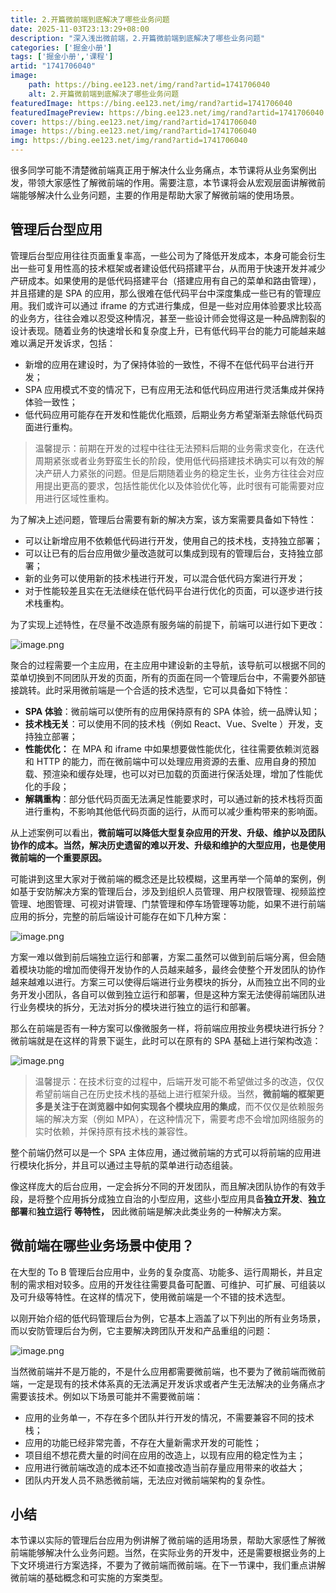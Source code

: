 ```yaml
---
title: 2.开篇微前端到底解决了哪些业务问题
date: 2025-11-03T23:13:29+08:00
description: "深入浅出微前端，2.开篇微前端到底解决了哪些业务问题"
categories: ['掘金小册']
tags: ['掘金小册','课程']
artid: "1741706040"
image:
    path: https://bing.ee123.net/img/rand?artid=1741706040
    alt: 2.开篇微前端到底解决了哪些业务问题
featuredImage: https://bing.ee123.net/img/rand?artid=1741706040
featuredImagePreview: https://bing.ee123.net/img/rand?artid=1741706040
cover: https://bing.ee123.net/img/rand?artid=1741706040
image: https://bing.ee123.net/img/rand?artid=1741706040
img: https://bing.ee123.net/img/rand?artid=1741706040
---
```


很多同学可能不清楚微前端真正用于解决什么业务痛点，本节课将从业务案例出发，带领大家感性了解微前端的作用。需要注意，本节课将会从宏观层面讲解微前端能够解决什么业务问题，主要的作用是帮助大家了解微前端的使用场景。

## 管理后台型应用

管理后台型应用往往页面重复率高，一些公司为了降低开发成本，本身可能会衍生出一些可复用性高的技术框架或者建设低代码搭建平台，从而用于快速开发并减少产研成本。如果使用的是低代码搭建平台（搭建应用有自己的菜单和路由管理），并且搭建的是 SPA 的应用，那么很难在低代码平台中深度集成一些已有的管理应用。我们或许可以通过 iframe 的方式进行集成，但是一些对应用体验要求比较高的业务方，往往会难以忍受这种情况，甚至一些设计师会觉得这是一种品牌割裂的设计表现。随着业务的快速增长和复杂度上升，已有低代码平台的能力可能越来越难以满足开发诉求，包括：

- 新增的应用在建设时，为了保持体验的一致性，不得不在低代码平台进行开发；
- SPA 应用模式不变的情况下，已有应用无法和低代码应用进行灵活集成并保持体验一致性；
- 低代码应用可能存在开发和性能优化瓶颈，后期业务方希望渐渐去除低代码页面进行重构。

> 温馨提示：前期在开发的过程中往往无法预料后期的业务需求变化，在迭代周期紧张或者业务野蛮生长的阶段，使用低代码搭建技术确实可以有效的解决产研人力紧张的问题。但是后期随着业务的稳定生长，业务方往往会对应用提出更高的要求，包括性能优化以及体验优化等，此时很有可能需要对应用进行区域性重构。

为了解决上述问题，管理后台需要有新的解决方案，该方案需要具备如下特性：

- 可以让新增应用不依赖低代码进行开发，使用自己的技术栈，支持独立部署；
- 可以让已有的后台应用做少量改造就可以集成到现有的管理后台，支持独立部署；
- 新的业务可以使用新的技术栈进行开发，可以混合低代码方案进行开发；
- 对于性能较差且实在无法继续在低代码平台进行优化的页面，可以逐步进行技术栈重构。

为了实现上述特性，在尽量不改造原有服务端的前提下，前端可以进行如下更改：

![image.png](https://p3-juejin.byteimg.com/tos-cn-i-k3u1fbpfcp/db022b5ee2174f48872c46c00467f01c~tplv-k3u1fbpfcp-watermark.image?)

聚合的过程需要一个主应用，在主应用中建设新的主导航，该导航可以根据不同的菜单切换到不同团队开发的页面，所有的页面在同一个管理后台中，不需要外部链接跳转。此时采用微前端是一个合适的技术选型，它可以具备如下特性：

-   **SPA 体验**：微前端可以使所有的应用保持原有的 SPA 体验，统一品牌认知；
-   **技术栈无关**：可以使用不同的技术栈（例如 React、Vue、Svelte ）开发，支持独立部署；
-   **性能优化：** 在 MPA 和 iframe 中如果想要做性能优化，往往需要依赖浏览器和 HTTP 的能力，而在微前端中可以处理应用资源的去重、应用自身的预加载、预渲染和缓存处理，也可以对已加载的页面进行保活处理，增加了性能优化的手段；
-   **解耦重构**：部分低代码页面无法满足性能要求时，可以通过新的技术栈将页面进行重构，不影响其他低代码页面的运行，从而可以减少重构带来的影响面。

从上述案例可以看出，**微前端可以降低大型复杂应用的开发、升级、维护以及团队协作的成本。当然，解决历史遗留的难以开发、升级和维护的大型应用，也是使用微前端的一个重要原因。**

可能讲到这里大家对于微前端的概念还是比较模糊，这里再举一个简单的案例，例如基于安防解决方案的管理后台，涉及到组织人员管理、用户权限管理、视频监控管理、地图管理、可视对讲管理、门禁管理和停车场管理等功能，如果不进行前端应用的拆分，完整的前后端设计可能存在如下几种方案：

![image.png](https://p9-juejin.byteimg.com/tos-cn-i-k3u1fbpfcp/3c950f9dd92947028a88c825df2c407a~tplv-k3u1fbpfcp-watermark.image?)

方案一难以做到前后端独立运行和部署，方案二虽然可以做到前后端分离，但会随着模块功能的增加而使得开发协作的人员越来越多，最终会使整个开发团队的协作越来越难以进行。方案三可以使得后端进行业务模块的拆分，从而独立出不同的业务开发小团队，各自可以做到独立运行和部署，但是这种方案无法使得前端团队进行业务模块的拆分，无法对拆分的模块进行独立的运行和部署。

那么在前端是否有一种方案可以像微服务一样，将前端应用按业务模块进行拆分？微前端就是在这样的背景下诞生，此时可以在原有的 SPA 基础上进行架构改造：

![image.png](https://p3-juejin.byteimg.com/tos-cn-i-k3u1fbpfcp/3f6e787bfde94dc7a04cb97229aebc9b~tplv-k3u1fbpfcp-watermark.image?)

> 温馨提示：在技术衍变的过程中，后端开发可能不希望做过多的改造，仅仅希望前端自己在历史技术栈的基础上进行框架升级。当然，**微前端的框架更多是关注于在浏览器中如何实现各个模块应用的集成**，而不仅仅是依赖服务端的解决方案（例如 MPA），在这种情况下，需要考虑不会增加网络服务的实时依赖，并保持原有技术栈的兼容性。


整个前端仍然可以是一个 SPA 主体应用，通过微前端的方式可以将前端的应用进行模块化拆分，并且可以通过主导航的菜单进行动态组装。

像这样庞大的后台应用，一定会拆分不同的开发团队，而且解决团队协作的有效手段，是将整个应用拆分成独立自治的小型应用，这些小型应用具备**独立开发**、**独立部署**和**独立运行** **等特性，** 因此微前端是解决此类业务的一种解决方案。


## 微前端在哪些业务场景中使用？

在大型的 To B 管理后台应用中，业务的复杂度高、功能多、运行周期长，并且定制的需求相对较多。应用的开发往往需要具备可配置、可维护、可扩展、可组装以及可升级等特性。在这样的情况下，使用微前端是一个不错的技术选型。

以刚开始介绍的低代码管理后台为例，它基本上涵盖了以下列出的所有业务场景，而以安防管理后台为例，它主要解决跨团队开发和产品重组的问题：

![image.png](https://p3-juejin.byteimg.com/tos-cn-i-k3u1fbpfcp/8570e3c1c42449999a5eb6e72df2fe41~tplv-k3u1fbpfcp-watermark.image?)

当然微前端并不是万能的，不是什么应用都需要微前端，也不要为了微前端而微前端，一定是现有的技术体系真的无法满足开发诉求或者产生无法解决的业务痛点才需要该技术。例如以下场景可能并不需要微前端：

-   应用的业务单一，不存在多个团队并行开发的情况，不需要兼容不同的技术栈；
-   应用的功能已经非常完善，不存在大量新需求开发的可能性；
-   项目组不想花费大量的时间在应用的改造上，以现有应用的稳定性为主；
-   应用进行微前端改造的成本还不如直接改造当前存量应用带来的收益大；
-   团队内开发人员不熟悉微前端，无法应对微前端架构的复杂性。


## 小结

本节课以实际的管理后台应用为例讲解了微前端的适用场景，帮助大家感性了解微前端能够解决什么业务问题。当然，在实际业务的开发中，还是需要根据业务的上下文环境进行方案选择，不要为了微前端而微前端。在下一节课中，我们重点讲解微前端的基础概念和可实施的方案类型。



